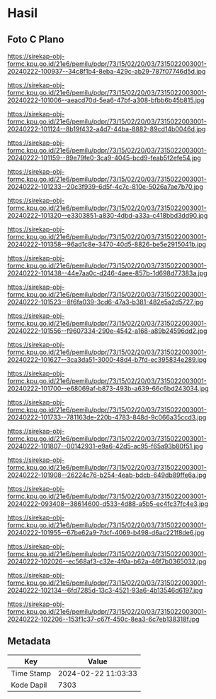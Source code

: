 # Hasil

## Foto C Plano

https://sirekap-obj-formc.kpu.go.id/21e6/pemilu/pdpr/73/15/02/20/03/7315022003001-20240222-100937--34c8f1b4-8eba-429c-ab29-787f07746d5d.jpg

https://sirekap-obj-formc.kpu.go.id/21e6/pemilu/pdpr/73/15/02/20/03/7315022003001-20240222-101006--aeacd70d-5ea6-47bf-a308-bfbb6b45b815.jpg

https://sirekap-obj-formc.kpu.go.id/21e6/pemilu/pdpr/73/15/02/20/03/7315022003001-20240222-101124--8b19f432-a4d7-44ba-8882-89cd14b0046d.jpg

https://sirekap-obj-formc.kpu.go.id/21e6/pemilu/pdpr/73/15/02/20/03/7315022003001-20240222-101159--89e79fe0-3ca9-4045-bcd9-feab5f2efe54.jpg

https://sirekap-obj-formc.kpu.go.id/21e6/pemilu/pdpr/73/15/02/20/03/7315022003001-20240222-101233--20c3f939-6d5f-4c7c-810e-5026a7ae7b70.jpg

https://sirekap-obj-formc.kpu.go.id/21e6/pemilu/pdpr/73/15/02/20/03/7315022003001-20240222-101320--e3303851-a830-4dbd-a33a-c418bbd3dd90.jpg

https://sirekap-obj-formc.kpu.go.id/21e6/pemilu/pdpr/73/15/02/20/03/7315022003001-20240222-101358--96ad1c8e-3470-40d5-8826-be5e2915041b.jpg

https://sirekap-obj-formc.kpu.go.id/21e6/pemilu/pdpr/73/15/02/20/03/7315022003001-20240222-101438--44e7aa0c-d246-4aee-857b-1d698d77383a.jpg

https://sirekap-obj-formc.kpu.go.id/21e6/pemilu/pdpr/73/15/02/20/03/7315022003001-20240222-101523--8f6fa039-3cd6-47a3-b381-482e5a2d5727.jpg

https://sirekap-obj-formc.kpu.go.id/21e6/pemilu/pdpr/73/15/02/20/03/7315022003001-20240222-101556--f9607334-290e-4542-a168-a89b24596dd2.jpg

https://sirekap-obj-formc.kpu.go.id/21e6/pemilu/pdpr/73/15/02/20/03/7315022003001-20240222-101627--3ca3da51-3000-48d4-b7fd-ec395834e289.jpg

https://sirekap-obj-formc.kpu.go.id/21e6/pemilu/pdpr/73/15/02/20/03/7315022003001-20240222-101700--e68069af-b873-493b-a639-66c6bd243034.jpg

https://sirekap-obj-formc.kpu.go.id/21e6/pemilu/pdpr/73/15/02/20/03/7315022003001-20240222-101733--781163de-220b-4783-848d-9c066a35ccd3.jpg

https://sirekap-obj-formc.kpu.go.id/21e6/pemilu/pdpr/73/15/02/20/03/7315022003001-20240222-101807--00142931-e9a6-42d5-ac95-f65a93b80f51.jpg

https://sirekap-obj-formc.kpu.go.id/21e6/pemilu/pdpr/73/15/02/20/03/7315022003001-20240222-101908--26224c76-b254-4eab-bdcb-649db89ffe6a.jpg

https://sirekap-obj-formc.kpu.go.id/21e6/pemilu/pdpr/73/15/02/20/03/7315022003001-20240222-093408--38614600-d533-4d88-a5b5-ec4fc37fc4e3.jpg

https://sirekap-obj-formc.kpu.go.id/21e6/pemilu/pdpr/73/15/02/20/03/7315022003001-20240222-101955--67be62a9-7dcf-4069-b498-d6ac221f8de6.jpg

https://sirekap-obj-formc.kpu.go.id/21e6/pemilu/pdpr/73/15/02/20/03/7315022003001-20240222-102026--ec568af3-c32e-4f0a-b62a-46f7b0365032.jpg

https://sirekap-obj-formc.kpu.go.id/21e6/pemilu/pdpr/73/15/02/20/03/7315022003001-20240222-102134--6fd7285d-13c3-4521-93a6-4b13546d6197.jpg

https://sirekap-obj-formc.kpu.go.id/21e6/pemilu/pdpr/73/15/02/20/03/7315022003001-20240222-102206--153f1c37-c67f-450c-8ea3-6c7eb138318f.jpg


## Metadata

| Key        | Value               |
| ---------- | ------------------- |
| Time Stamp | 2024-02-22 11:03:33 |
| Kode Dapil | 7303                |



